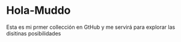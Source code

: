 # Hola-Muddo
Esta es mi prmer collección en GtHub y me servirá para explorar las disitinas posibilidades 
